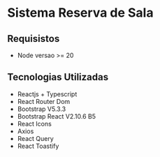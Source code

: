 # Sistema Reserva de Sala

## Requisistos

- Node versao >= 20

## Tecnologias Utilizadas

- Reactjs + Typescript
- React Router Dom
- Bootstrap V5.3.3
- Bootstrap React V2.10.6 B5
- React Icons
- Axios
- React Query
- React Toastify
